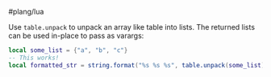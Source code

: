 #plang/lua

Use `table.unpack` to unpack an array like table into lists. The returned lists can be used in-place to pass as varargs:

```lua
local some_list = {"a", "b", "c"}
-- This works!
local formatted_str = string.format("%s %s %s", table.unpack(some_list))
```
